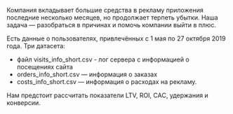 Компания вкладывает большие средства в рекламу приложения последние несколько месяцев, но продолжает терпеть убытки.
Наша задача — разобраться в причинах и помочь компании выйти в плюс.

Есть данные о пользователях, привлечённых с 1 мая по 27 октября 2019 года. Три датасета:
- файл visits_info_short.csv - лог сервера с информацией о посещениях сайта
- orders_info_short.csv — информация о заказах
- costs_info_short.csv — информация о расходах на рекламу.

Нам предстоит рассчитать показатели LTV, ROI, CAC, удержания и конверсии.